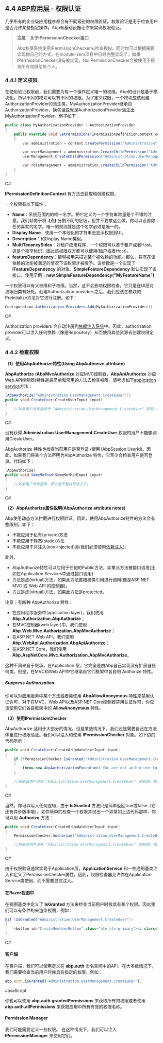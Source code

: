 ## 4.4 ABP应用层 - 权限认证

几乎所有的企业级应用程序都会有不同级别的权限验证。权限验证是用于检查用户是否允许某些指定操作。Abp有基础设施让你来实现权限验证。

> **注意：关于IPermissionChecker接口**
>
> Abp权限系统使用IPermissionChecker去检查授权。同时你可以根据需要实现你自己的方式，在module-zero项目中已经完整实现了。如果IPermissionChecker没有被实现，NullPermissionChecker会被使用于授权所有权限给每个人。

### 4.4.1 定义权限

在使用验证权限前，我们需要为每一个操作定义唯一的权限。Abp的设计是基于模块化，所以不同的模块可以有不同的权限。为了定义权限，一个模块应该创建AuthorizationProvider的派生类。MyAuthorizationProvider继承自AuthorizationProvider，换句话说就是AuthorizationProvider派生出MyAuthorizationProvider。例子如下：

```csharp
public class MyAuthorizationProvider : AuthorizationProvider
{
    public override void SetPermissions(IPermissionDefinitionContext context)
    {
        var administration = context.CreatePermission("Administration");

        var userManagement = administration.CreateChildPermission("Administration.UserManagement");
        userManagement.CreateChildPermission("Administration.UserManagement.CreateUser");

        var roleManagement = administration.CreateChildPermission("Administration.RoleManagement");
    }
}
```

C#

**IPermissionDefinitionContext** 有方法去获取和创建权限。

一个权限有以下属性：

- **Name**：系统范围内的唯一名字。把它定义为一个字符串常量是个不错的注意。我们倾向于将 **.(点)** 分割不同的层级，但并不要求这么做。你可以设置你任何喜欢的名字。唯一的规则就是这个名字必须是唯一的。
- **Display Name**：使用一个本地化的字符串去显示权限到UI。
- **Description**：和Display Name类似。
- **MultiTenancySides**：对租户应用程序，一个权限可以基于租户或者Host。这是个枚举标识，因此该权限双方都可以使用(租户或者Host)。
- **featureDependency**：能够被用来描述某个被依赖的功能。那么，只有在该依赖的功能被满足的情况下该权限才被授予。该参数是一个实现了 **IFeatureDependency** 的对象。**SimpleFeatureDependency** 默认实现了该接口。使用示例：**new SimpleFeatureDependency("MyFeatureName")**

一个权限可以有父权限和子权限。当然，这不会影响权限检查，它只是在UI层对权限归类有好处。创建Authorization providers之后，我们应该在模块的PreIntialize方法对它进行注册。如下：

```csharp
Configuration.Authorization.Providers.Add<MyAuthorizationProvider>()
```

C#

Authorization providers 会自动注册到[依赖注入系统](https://www.52abp.com/Wiki/abp-cn/latest/2.1ABP公共结构-依赖注入)中。因此，authorization provider可以注入任何依赖（像是Repository）从而使用其他资源去创建权限定义。

### 4.4.2 检查权限

**（1）使用AbpAuthorize特性(Using AbpAuthorize attribute)**

**AbpAuthorize** (**AbpMvcAuthorize** 对应MVC控制器，**AbpApiAuthorize** 对应 Web API控制器)特性是最简单和常用的方法去检查权限。请考虑如下[application service](https://www.52abp.com/Wiki/abp-cn/latest/4.1ABP应用层-应用服务)方法：

```csharp
[AbpAuthorize("Administration.UserManagement.CreateUser")]
public void CreateUser(CreateUserInput input)
{
    //如果用户没有被授予 "Administration.UserManagement.CreateUser" 权限，那么他不能执行这个方法.
}
```

C#

没有获得 **Administration.UserManagement.CreateUser** 权限的用户不能够调用CreateUser。

AbpAuthorize 特性也检查当前用户是否登录 (使用 IAbpSession.UserId)。因此，如果我们将某个方法声明为AbpAuthorize 特性，它至少会检查用户是否登录。代码如下：

```csharp
[AbpAuthorize]
public void SomeMethod(SomeMethodInput input)
{
    //如果用户没有登录，那么他不能执行该方法。
}
```

C#

**（2）AbpAuthorize属性说明(AbpAuthorize attribute notes)**

Abp使用动态方法拦截进行权限验证。因此，使用AbpAuthorize特性的方法会有些限制。如下：

- 不能应用于私有(private)方法
- 不能应用于静态(static)方法
- 不能应用于非注入(non-injected)类(我们必须使用[依赖注入](https://www.52abp.com/Wiki/abp-cn/latest/2.1ABP公共结构-依赖注入))。

此外，

- AbpAuthorize特性可以应用于任何的Public方法，如果此方法被接口调用(比如在Application Services中通过接口调用)
- 方法是虚(virtual)方法，如果此方法直接被类引用进行调用(像是ASP.NET MVC 或 Web API 的控制器)。
- 方式是虚(virtual)方法，如果此方法是protected。

注意：有四种 AbpAuthorize 特性：

- 在应用程序服务中(application layer)，我们使用 **Abp.Authorization.AbpAuthorize**；
- 在MVC控制器(web layer)中，我们使用 **Abp.Web.Mvc.Authorization.AbpMvcAuthorize**；
- 在ASP.NET Web API，我们使用 **Abp.WebApi.Authorization.AbpApiAuthorize**；
- 在ASP.NET Core，我们使用 **Abp.AspNetCore.Mvc.Authorization.AbpMvcAuthorize**。

这种不同来自于继承。在Application 层，它完全是由Abp自己实现没有扩展自任何类。但是，在MVC和Web API中它继承自它们框架中各自的 Authorize 特性。

##### Suppress Authorization

你可以对应用服务中某个方法或者类使用 **AbpAllowAnonymous** 特性来禁用认证许可。对于在MVC，Web API以及ASP.NET Core控制器禁用认证许可，你应该使用它们各自框架中的 **AllowAnonymous** 特性。

**（3）使用IPermissionChecker**

AbpAuthorize 适用于大部分的情况，但是某些情况下，我们还是需要自己在方法体里进行权限验证。我们可以注入和使用 **IPermissionChecker** 对象。如下边的代码所示：

```csharp
public void CreateUser(CreateOrUpdateUserInput input)
{
    if (!PermissionChecker.IsGranted("Administration.UserManagement.CreateUser"))
    {
        throw new AbpAuthorizationException("You are not authorized to create user!");
    }
    
    //如果该用户没有 "Administration.UserManagement.CreateUser" 的权限，那么它就不能运行到这个地方。
}
```

C#

当然，你可以写入任何逻辑，由于 **IsGranted** 方法只是简单返回true或false（它还有异步版本哦）。如你简单的检查一个权限并抛出一个异常如上边代码那样，你可以用 **Authorize** 方法：

```csharp
public void CreateUser(CreateOrUpdateUserInput input)
{
    PermissionChecker.Authorize("Administration.UserManagement.CreateUser");

    //如果该用户没有 "Administration.UserManagement.CreateUser" 的权限，那么它就不能运行到这个地方。
}
```

C#

由于权限验证通常实现于Application层，**ApplicationService** 和一些通用基类注入和定义了PermissionChecker属性。因此，权限检查器允许你在Application Service类使用，而不需要显式注入。

#### 在Razor视图中

在视图基类中定义了 **IsGranted** 方法来检查当前用户时候具有某个权限。因此我们可以有条件的来渲染视图，例如：

```csharp
@if (IsGranted("Administration.UserManagement.CreateUser"))
{
    <button id="CreateNewUserButton" class="btn btn-primary"><i class="fa fa-plus"></i> @L("CreateNewUser")</button>
}
```

C#

#### 客户端

在客户端，我们可以使用定义在 **abp.auth** 命名空间中的API。在大多数情况下，我们需要检查当前用户时候具有指定的权限。例如：

```javascript
abp.auth.isGranted('Administration.UserManagement.CreateUser');
```

JavaScript

你也可以使用 **abp.auth.grantedPermissions** 来获取所有的权限或者使用 **abp.auth.allPermissions** 来获取应用中所有有效的权限名称。

#### Permission Manager

我们可能需要定义一些权限。 在这种情况下，我们可以注入 **IPermissionManager** 来使用它们。